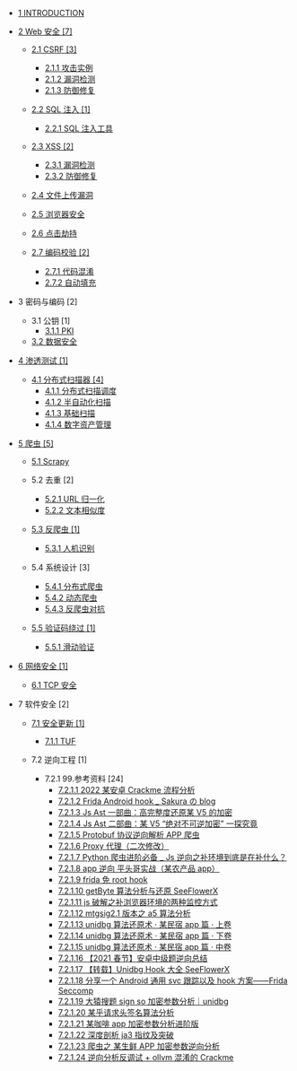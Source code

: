   - [1 INTRODUCTION](/INTRODUCTION.md)
  - [2 Web 安全 [7]](/Web%20安全/README.md)
    - [2.1 CSRF [3]](/Web%20安全/CSRF/README.md)
      - [2.1.1 攻击实例](/Web%20安全/CSRF/攻击实例.md)
      - [2.1.2 漏洞检测](/Web%20安全/CSRF/漏洞检测.md)
      - [2.1.3 防御修复](/Web%20安全/CSRF/防御修复.md)
    - [2.2 SQL 注入 [1]](/Web%20安全/SQL%20注入/README.md)
      - [2.2.1 SQL 注入工具](/Web%20安全/SQL%20注入/SQL%20注入工具.md)
    - [2.3 XSS [2]](/Web%20安全/XSS/README.md)
      - [2.3.1 漏洞检测](/Web%20安全/XSS/漏洞检测.md)
      - [2.3.2 防御修复](/Web%20安全/XSS/防御修复.md)
    - [2.4 文件上传漏洞](/Web%20安全/文件上传漏洞/README.md)
      
    - [2.5 浏览器安全](/Web%20安全/浏览器安全/README.md)
      
    - [2.6 点击劫持](/Web%20安全/点击劫持/README.md)
      
    - [2.7 编码校验 [2]](/Web%20安全/编码校验/README.md)
      - [2.7.1 代码混淆](/Web%20安全/编码校验/代码混淆.md)
      - [2.7.2 自动填充](/Web%20安全/编码校验/自动填充.md)
  - 3 密码与编码 [2]
    - 3.1 公钥 [1]
      - [3.1.1 PKI](/密码与编码/公钥/PKI.md)
    - [3.2 数据安全](/密码与编码/数据安全/README.md)
      
  - [4 渗透测试 [1]](/渗透测试/README.md)
    - [4.1 分布式扫描器 [4]](/渗透测试/分布式扫描器/README.md)
      - [4.1.1 分布式扫描调度](/渗透测试/分布式扫描器/分布式扫描调度.md)
      - [4.1.2 半自动化扫描](/渗透测试/分布式扫描器/半自动化扫描.md)
      - [4.1.3 基础扫描](/渗透测试/分布式扫描器/基础扫描.md)
      - [4.1.4 数字资产管理](/渗透测试/分布式扫描器/数字资产管理.md)
  - [5 爬虫 [5]](/爬虫/README.md)
    - [5.1 Scrapy](/爬虫/Scrapy/README.md)
      
    - 5.2 去重 [2]
      - [5.2.1 URL 归一化](/爬虫/去重/URL%20归一化.md)
      - [5.2.2 文本相似度](/爬虫/去重/文本相似度.md)
    - [5.3 反爬虫 [1]](/爬虫/反爬虫/README.md)
      - [5.3.1 人机识别](/爬虫/反爬虫/人机识别.md)
    - 5.4 系统设计 [3]
      - [5.4.1 分布式爬虫](/爬虫/系统设计/分布式爬虫.md)
      - [5.4.2 动态爬虫](/爬虫/系统设计/动态爬虫.md)
      - [5.4.3 反爬虫对抗](/爬虫/系统设计/反爬虫对抗.md)
    - [5.5 验证码绕过 [1]](/爬虫/验证码绕过/README.md)
      - [5.5.1 滑动验证](/爬虫/验证码绕过/滑动验证.md)
  - [6 网络安全 [1]](/网络安全/README.md)
    - [6.1 TCP 安全](/网络安全/TCP%20安全.md)
  - 7 软件安全 [2]
    - [7.1 安全更新 [1]](/软件安全/安全更新/README.md)
      - [7.1.1 TUF](/软件安全/安全更新/TUF/README.md)
        
    - 7.2 逆向工程 [1]
      - 7.2.1 99.参考资料 [24]
        - [7.2.1.1 2022 某安卓 Crackme 流程分析](/软件安全/逆向工程/99.参考资料/2022%20某安卓%20Crackme%20流程分析.md)
        - [7.2.1.2 Frida Android hook _ Sakura の blog](/软件安全/逆向工程/99.参考资料/Frida%20Android%20hook%20_%20Sakura%20の%20blog.md)
        - [7.2.1.3 Js Ast 一部曲：高完整度还原某 V5 的加密](/软件安全/逆向工程/99.参考资料/Js%20Ast%20一部曲：高完整度还原某%20V5%20的加密.md)
        - [7.2.1.4 Js Ast 二部曲：某 V5 “绝对不可逆加密” 一探究竟](/软件安全/逆向工程/99.参考资料/Js%20Ast%20二部曲：某%20V5%20“绝对不可逆加密”%20一探究竟.md)
        - [7.2.1.5 Protobuf 协议逆向解析   APP 爬虫 ](/软件安全/逆向工程/99.参考资料/Protobuf%20协议逆向解析%20-%20APP%20爬虫%20.md)
        - [7.2.1.6 Proxy 代理（二次修改）](/软件安全/逆向工程/99.参考资料/Proxy%20代理（二次修改）.md)
        - [7.2.1.7 Python 爬虫进阶必备 _ Js 逆向之补环境到底是在补什么？](/软件安全/逆向工程/99.参考资料/Python%20爬虫进阶必备%20_%20Js%20逆向之补环境到底是在补什么？.md)
        - [7.2.1.8 app 逆向 平头哥实战（某农产品 app）](/软件安全/逆向工程/99.参考资料/app%20逆向%20平头哥实战（某农产品%20app）.md)
        - [7.2.1.9 frida 免 root hook](/软件安全/逆向工程/99.参考资料/frida%20免%20root%20hook.md)
        - [7.2.1.10 getByte 算法分析与还原   SeeFlowerX](/软件安全/逆向工程/99.参考资料/getByte%20算法分析与还原%20-%20SeeFlowerX.md)
        - [7.2.1.11 js 破解之补浏览器环境的两种监控方式](/软件安全/逆向工程/99.参考资料/js%20破解之补浏览器环境的两种监控方式.md)
        - [7.2.1.12 mtgsig2.1 版本之 a5 算法分析](/软件安全/逆向工程/99.参考资料/mtgsig2.1%20版本之%20a5%20算法分析.md)
        - [7.2.1.13 unidbg 算法还原术 · 某民宿 app 篇 · 上卷](/软件安全/逆向工程/99.参考资料/unidbg%20算法还原术%20·%20某民宿%20app%20篇%20·%20上卷.md)
        - [7.2.1.14 unidbg 算法还原术 · 某民宿 app 篇 · 下卷](/软件安全/逆向工程/99.参考资料/unidbg%20算法还原术%20·%20某民宿%20app%20篇%20·%20下卷.md)
        - [7.2.1.15 unidbg 算法还原术 · 某民宿 app 篇 · 中卷](/软件安全/逆向工程/99.参考资料/unidbg%20算法还原术%20·%20某民宿%20app%20篇%20·%20中卷.md)
        - [7.2.1.16 【2021 春节】安卓中级题逆向总结](/软件安全/逆向工程/99.参考资料/【2021%20春节】安卓中级题逆向总结.md)
        - [7.2.1.17 【转载】Unidbg Hook 大全   SeeFlowerX](/软件安全/逆向工程/99.参考资料/【转载】Unidbg%20Hook%20大全%20-%20SeeFlowerX.md)
        - [7.2.1.18 分享一个 Android 通用 svc 跟踪以及 hook 方案——Frida Seccomp](/软件安全/逆向工程/99.参考资料/分享一个%20Android%20通用%20svc%20跟踪以及%20hook%20方案——Frida-Seccomp.md)
        - [7.2.1.19 大猿搜题 sign so 加密参数分析｜unidbg](/软件安全/逆向工程/99.参考资料/大猿搜题%20sign%20so%20加密参数分析｜unidbg.md)
        - [7.2.1.20 某乎请求头签名算法分析](/软件安全/逆向工程/99.参考资料/某乎请求头签名算法分析.md)
        - [7.2.1.21 某咖啡 app 加密参数分析进阶版](/软件安全/逆向工程/99.参考资料/某咖啡%20app%20加密参数分析进阶版.md)
        - [7.2.1.22 深度剖析 ja3 指纹及突破](/软件安全/逆向工程/99.参考资料/深度剖析%20ja3%20指纹及突破.md)
        - [7.2.1.23 爬虫之   某生鲜 APP 加密参数逆向分析](/软件安全/逆向工程/99.参考资料/爬虫之%20-%20某生鲜%20APP%20加密参数逆向分析.md)
        - [7.2.1.24 逆向分析反调试 + ollvm 混淆的 Crackme](/软件安全/逆向工程/99.参考资料/逆向分析反调试%20+%20ollvm%20混淆的%20Crackme.md)